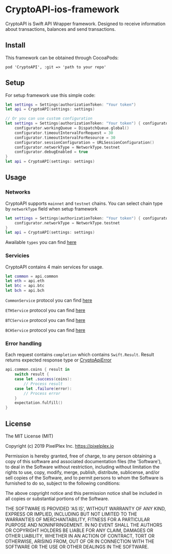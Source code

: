 # CryptoAPI-ios-framework

CryptoAPI is Swift API Wrapper framework. Designed to receive information about transactions, balances and send transactions.

## Install

This framework can be obtained through CocoaPods:
```
pod 'CryptoAPI', :git => 'path to your repo'
```

## Setup

For setup framework use this simple code:
```swift
let settings = Settings(authorizationToken: "Your token")
let api = CryptoAPI(settings: settings)

// Or you can use custom configuration
let settings = Settings(authorizationToken: "Your token") { configurator in
    configurator.workingQueue = DispatchQueue.global()
    configurator.timeoutIntervalForRequest = 30
    configurator.timeoutIntervalForResource = 30
    configurator.sessionConfiguration = URLSessionConfiguration()
    configurator.networkType = NetworkType.testnet
    configurator.debugEnabled = true
}
let api = CryptoAPI(settings: settings)
```

## Usage

### Networks

CryptoAPI supports `mainnet` and `testnet` chains. You can select chain type by `networkType` field when setup framework
```swift
let settings = Settings(authorizationToken: "Your token") { configurator in
    configurator.networkType = NetworkType.testnet
}
let api = CryptoAPI(settings: settings)
```
Awailable `types` you can find [here](/CryptoAPI/NetworkType.swift)

### Servicies

CryptoAPI contains 4 main services for usage.
```swift
let common = api.common
let eth = api.eth
let btc = api.btc
let bch = api.bch
```
`CommonService` protocol you can find [here](/CryptoAPI/Servicies/Protocols/CommonService.swift)

`ETHService` protocol you can find [here](/CryptoAPI/Servicies/Protocols/ETHService.swift)

`BTCService` protocol you can find [here](/CryptoAPI/Servicies/Protocols/BTCService.swift)

`BCHService` protocol you can find [here](/CryptoAPI/Servicies/Protocols/BСHServiсe.swift)

### Error handling

Each request contains `completion` which contains `Swift.Result`. Result returns expected response type or [CryptoApiError](/CryptoAPI/Errors/CryptoApiError.swift)
```swift
api.common.coins { result in
    switch result {
    case let .success(coins):
        // Process result
    case let .failure(error):
        // Process error
    }
    expectation.fulfill()
}
```
## License

The MIT License (MIT)

Copyright (c) 2019 PixelPlex Inc. <https://pixelplex.io>

Permission is hereby granted, free of charge, to any person obtaining
a copy of this software and associated documentation files (the
'Software'), to deal in the Software without restriction, including
without limitation the rights to use, copy, modify, merge, publish,
distribute, sublicense, and/or sell copies of the Software, and to
permit persons to whom the Software is furnished to do so, subject to
the following conditions:

The above copyright notice and this permission notice shall be
included in all copies or substantial portions of the Software.

THE SOFTWARE IS PROVIDED 'AS IS', WITHOUT WARRANTY OF ANY KIND,
EXPRESS OR IMPLIED, INCLUDING BUT NOT LIMITED TO THE WARRANTIES OF
MERCHANTABILITY, FITNESS FOR A PARTICULAR PURPOSE AND NONINFRINGEMENT.
IN NO EVENT SHALL THE AUTHORS OR COPYRIGHT HOLDERS BE LIABLE FOR ANY
CLAIM, DAMAGES OR OTHER LIABILITY, WHETHER IN AN ACTION OF CONTRACT,
TORT OR OTHERWISE, ARISING FROM, OUT OF OR IN CONNECTION WITH THE
SOFTWARE OR THE USE OR OTHER DEALINGS IN THE SOFTWARE.
